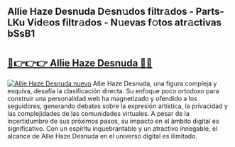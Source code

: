 ## Allie Haze Desnuda D𝚎sn𝚞dos filtr𝚊dos - Parts-LKu Vid𝚎os filtr𝚊dos - N𝚞evas f𝚘tos atr𝚊ctivas bSsB1

# <h2><a href="http://mb37wt.tromn.icu/?c=Allie+Haze+Desnuda">🔗👉👉👉 Allie Haze Desnuda 🔗🔗</a></h2>

[![Allie Haze Desnuda nuevo](https://i.imgur.com/pEAQMta.gif)](http://mb37wt.tromn.icu/?c=Allie+Haze+Desnuda)
Allie Haze Desnuda, una figura compleja y esquiva, desafía la clasificación directa. Su enfoque poco ortodoxo para construir una personalidad web ha magnetizado y ofendido a los seguidores, generando debates sobre la expresión artística, la privacidad y las complejidades de las comunidades virtuales. A pesar de la incertidumbre de sus próximos pasos, su impacto en el ámbito digital es significativo. Con un espíritu inquebrantable y un atractivo innegable, el alcance de Allie Haze Desnuda en el universo digital es ilimitado.
